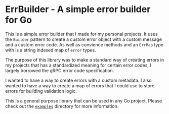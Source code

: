 # ErrBuilder - A simple error builder for Go

This is a simple error builder that I made for my personal projects. It uses the `Builder` pattern to create a custom error object with a custom message and a custom error code. As well as convience methods and an `ErrMap` type with is a string indexed map of `error` types.

The purpose of this library was to make a standard way of creating errors in my projects that has a standardized meaning for certain error codes, I largely borrowed the gRPC error code specification.

I wanted to have a way to create errors with a custom metadata. I also wanted to have a way to create a map of errors that I could use to store errors for building validation logic.

This is a general purpose library that can be used in any Go project. Please check out the [`examples`](/examples) directory for more information.

